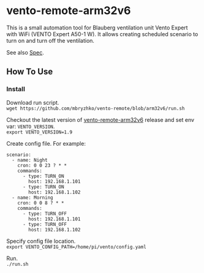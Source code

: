 # vento-remote-arm32v6

This is a small automation tool for Blauberg ventilation unit Vento Expert with WiFi (VENTO Expert A50-1 W).
It allows creating scheduled scenario to turn on and turn off the ventilation. 

See also [Spec](https://blaubergventilatoren.de/uploads/download/ventoexpertduowsmarthousev11ru.pdf).

## How To Use
### Install
Download run script.  
`wget https://github.com/mbryzhko/vento-remote/blob/arm32v6/run.sh`

Checkout the latest version of [vento-remote-arm32v6](https://github.com/mbryzhko/vento-remote/packages/526550/versions) release and set env var: `VENTO_VERSION`.  
`export VENTO_VERSION=1.9`

Create config file. For example:
```
scenario:
  - name: Night
    cron: 0 0 23 ? * *
    commands:
      - type: TURN_ON
        host: 192.168.1.101
      - type: TURN_ON
        host: 192.168.1.102
  - name: Morning
    cron: 0 0 8 ? * *
    commands:
      - type: TURN_OFF
        host: 192.168.1.101
      - type: TURN_OFF
        host: 192.168.1.102 
```

Specify config file location.  
`export VENTO_CONFIG_PATH=/home/pi/vento/config.yaml`

Run.  
`./run.sh`

